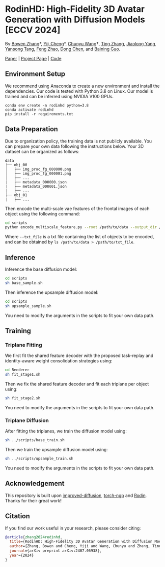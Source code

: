 # RodinHD: High-Fidelity 3D Avatar Generation with Diffusion Models [ECCV 2024]

By [Bowen Zhang](http://home.ustc.edu.cn/~zhangbowen)\*, [Yiji Cheng](https://www.linkedin.com/in/yiji-cheng-a8b922213/?originalSubdomain=cn)\*, [Chunyu Wang](https://www.chunyuwang.org/)†, [Ting Zhang](https://hellozting.github.io/), [Jiaolong Yang](https://jlyang.org/), [Yansong Tang](https://andytang15.github.io/), [Feng Zhao](https://en.auto.ustc.edu.cn/2021/0616/c26828a513169/page.htm), [Dong Chen](http://www.dongchen.pro/), and [Baining Guo](https://www.microsoft.com/en-us/research/people/bainguo/).

[Paper](http://arxiv.org/abs/2407.06938) | [Project Page](https://rodinhd.github.io/) | [Code](https://github.com/RodinHD/RodinHD)

## Environment Setup
We recommend using Anaconda to create a new environment and install the dependencies. Our code is tested with Python 3.8 on Linux. Our model is trained and can be inferred using NVIDIA V100 GPUs.
```
conda env create -n rodinhd python=3.8
conda activate rodinhd
pip install -r requirements.txt
```

## Data Preparation

Due to organization policy, the training data is not publicly available. You can prepare your own data following the instructions below. Your 3D dataset can be organized as follows:
```
data
├── obj_00
│   ├── img_proc_fg_000000.png
│   ├── img_proc_fg_000001.png
│   ├── ...
|   ├── metadata_000000.json
|   ├── metadata_000001.json
|   ├── ...
├── obj_01
|   ├── ...
```

Then encode the multi-scale vae features of the frontal images of each object using the following command:
```bash
cd scripts
python encode_multiscale_feature.py --root /path/to/data --output_dir /path/to/feature --txt_file /path/to/txt_file --start_idx 0 --end_idx 1000
``` 
Where `--txt_file` is a txt file containing the list of objects to be encoded, and can be obtained by `ls /path/to/data > /path/to/txt_file`.

## Inference

Inference the base diffusion model:
```bash
cd scripts
sh base_sample.sh
```

Then inference the upsample diffusion model:
```bash
cd scripts
sh upsample_sample.sh
```

You need to modify the arguments in the scripts to fit your own data path.

## Training

### Triplane Fitting

We first fit the shared feature decoder with the proposed task-replay and identity-aware weight consolidation strategies using:
```bash
cd Renderer
sh fit_stage1.sh
```

Then we fix the shared feature decoder and fit each triplane per object using:
```bash
sh fit_stage2.sh
```

You need to modify the arguments in the scripts to fit your own data path.

### Triplane Diffusion

After fitting the triplanes, we train the diffusion model using:
```bash
sh ../scripts/base_train.sh
```

Then we train the upsample diffusion model using:
```bash
sh ../scripts/upsample_train.sh
```

You need to modify the arguments in the scripts to fit your own data path.

## Acknowledgement

This repository is built upon [improved-diffusion](https://github.com/openai/improved-diffusion), [torch-ngp](https://github.com/ashawkey/torch-ngp) and [Rodin](https://3d-avatar-diffusion.microsoft.com/). Thanks for their great work!

## Citation

If you find our work useful in your research, please consider citing:

```bibtex
@article{zhang2024rodinhd,
  title={RodinHD: High-Fidelity 3D Avatar Generation with Diffusion Models},
  author={Zhang, Bowen and Cheng, Yiji and Wang, Chunyu and Zhang, Ting and Yang, Jiaolong and Tang, Yansong and Zhao, Feng and Chen, Dong and Guo, Baining},
  journal={arXiv preprint arXiv:2407.06938},
  year={2024}
}
```

